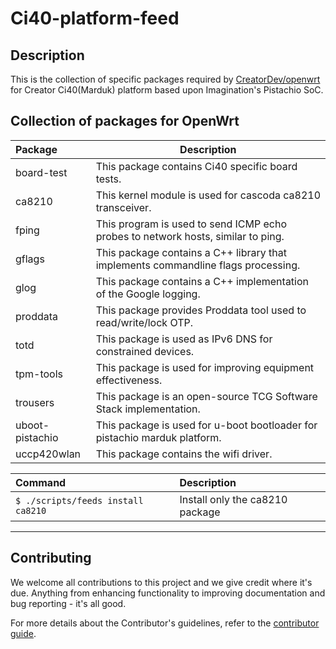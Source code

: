 # Ci40-platform-feed

## Description

  This is the collection of specific packages required by [CreatorDev/openwrt](https://github.com/CreatorDev/openwrt) for Creator Ci40(Marduk) platform
  based upon Imagination's Pistachio SoC.

## Collection of packages for OpenWrt

Package           | Description
:---------------- | -----------------------------
board-test        | This package contains Ci40 specific board tests.
ca8210            | This kernel module is used for cascoda ca8210 transceiver.
fping             | This program is used to send ICMP echo probes to network hosts, similar to ping.
gflags            | This package contains a C++ library that implements commandline flags processing.
glog              | This package contains a C++ implementation of the Google logging.
proddata          | This package provides Proddata tool used to read/write/lock OTP.
totd              | This package is used as IPv6 DNS for constrained devices.
tpm-tools         | This package is used for improving equipment effectiveness.
trousers          | This package is an open-source TCG Software Stack implementation.
uboot-pistachio   | This package is used for u-boot bootloader for pistachio marduk platform.
uccp420wlan       | This package contains the wifi driver.

Command                                         | Description
:---------------------------------------------- | :---------------------------------------
```$ ./scripts/feeds install ca8210```        | Install only the ca8210 package

----

## Contributing

We welcome all contributions to this project and we give credit where it's due. Anything from enhancing functionality to improving documentation and bug reporting - it's all good.

For more details about the Contributor's guidelines, refer to the [contributor guide](https://github.com/CreatorKit/creator-docs/blob/master/ContributorGuide.md).
